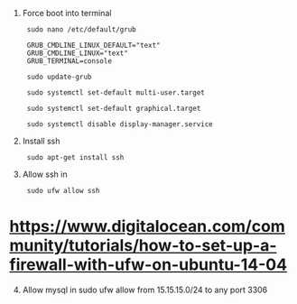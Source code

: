 1. Force boot into terminal

		sudo nano /etc/default/grub
		
		GRUB_CMDLINE_LINUX_DEFAULT="text"
		GRUB_CMDLINE_LINUX="text"
		GRUB_TERMINAL=console
		
		sudo update-grub
		
		sudo systemctl set-default multi-user.target
		
		sudo systemctl set-default graphical.target
		
		sudo systemctl disable display-manager.service

2. Install ssh

		sudo apt-get install ssh
		
3. Allow ssh in

		sudo ufw allow ssh
		
# https://www.digitalocean.com/community/tutorials/how-to-set-up-a-firewall-with-ufw-on-ubuntu-14-04

4. Allow mysql in
		sudo ufw allow from 15.15.15.0/24 to any port 3306
		
